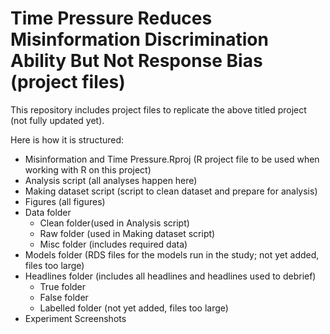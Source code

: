 # Time Pressure Reduces Misinformation Discrimination Ability But Not Response Bias (project files)

This repository includes project files to replicate the above titled project (not fully updated yet).

Here is how it is structured:
  - Misinformation and Time Pressure.Rproj (R project file to be used when working with R on this project)
  - Analysis script (all analyses happen here)
  - Making dataset script (script to clean dataset and prepare for analysis)
  - Figures (all figures)
  - Data folder
    - Clean folder(used in Analysis script)
    - Raw folder (used in Making dataset script)
    - Misc folder (includes required data)
  - Models folder (RDS files for the models run in the study; not yet added, files too large)
- Headlines folder (includes all headlines and headlines used to debrief)
  - True folder
  - False folder
  - Labelled folder (not yet added, files too large)
- Experiment Screenshots

